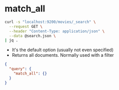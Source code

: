 # match_all

```sh
curl -s "localhost:9200/movies/_search" \
  --request GET \
  --header "Content-Type: application/json" \
  --data @search.json \
| jq .
```

- It's the default option (usually not even specified)
- Returns all documents. Normally used with a filter

```json
{
  "query": {
    "match_all": {}
  }
}
```

